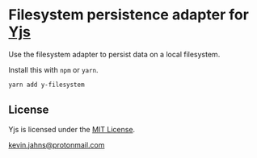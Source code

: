 # Filesystem persistence adapter for [Yjs](https://github.com/y-js/yjs)

Use the filesystem adapter to persist data on a local filesystem.

Install this with `npm` or `yarn`.

```sh
yarn add y-filesystem
```

## License

Yjs is licensed under the [MIT License](./LICENSE).

<kevin.jahns@protonmail.com>
